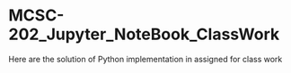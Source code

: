 # MCSC-202_Jupyter_NoteBook_ClassWork
Here are the solution  of Python implementation  in assigned for class work 
